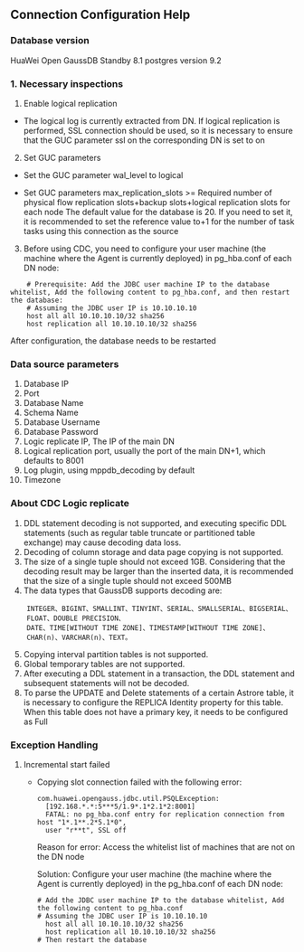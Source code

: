## **Connection Configuration Help**
### Database version 
  HuaWei Open GaussDB Standby 8.1 postgres version 9.2
### **1. Necessary inspections**

1. Enable logical replication

- The logical log is currently extracted from DN. If logical replication is performed, SSL connection should be used, so it is necessary to ensure that the GUC parameter ssl on the corresponding DN is set to on

2. Set GUC parameters

- Set the GUC parameter wal_level to logical

- Set GUC parameters max_replication_slots >= Required number of physical flow replication slots+backup slots+logical replication slots for each node
    The default value for the database is 20. If you need to set it, it is recommended to set the reference value to+1 for the number of task tasks using this connection as the source
    
3. Before using CDC, you need to configure your user machine (the machine where the Agent is currently deployed) in pg_hba.conf of each DN node:
```text
    # Prerequisite: Add the JDBC user machine IP to the database whitelist, Add the following content to pg_hba.conf, and then restart the database:
    # Assuming the JDBC user IP is 10.10.10.10
    host all all 10.10.10.10/32 sha256
    host replication all 10.10.10.10/32 sha256
```
After configuration, the database needs to be restarted

### Data source parameters
1. Database IP
2. Port
3. Database Name
4. Schema Name
5. Database Username
6. Database Password
7. Logic replicate IP, The IP of the main DN
8. Logical replication port, usually the port of the main DN+1, which defaults to 8001
9. Log plugin, using mppdb_decoding by default
10. Timezone
    
### About CDC Logic replicate
1. DDL statement decoding is not supported, and executing specific DDL statements (such as regular table truncate or partitioned table exchange) may cause decoding data loss.
2. Decoding of column storage and data page copying is not supported.
3. The size of a single tuple should not exceed 1GB. Considering that the decoding result may be larger than the inserted data, it is recommended that the size of a single tuple should not exceed 500MB
4. The data types that GaussDB supports decoding are:
```text
    INTEGER、BIGINT、SMALLINT、TINYINT、SERIAL、SMALLSERIAL、BIGSERIAL、
    FLOAT、DOUBLE PRECISION、
    DATE、TIME[WITHOUT TIME ZONE]、TIMESTAMP[WITHOUT TIME ZONE]、
    CHAR(n)、VARCHAR(n)、TEXT。
```
5. Copying interval partition tables is not supported.
6. Global temporary tables are not supported.
7. After executing a DDL statement in a transaction, the DDL statement and subsequent statements will not be decoded.
8. To parse the UPDATE and Delete statements of a certain Astrore table, it is necessary to configure the REPLICA Identity property for this table. When this table does not have a primary key, it needs to be configured as Full

### Exception Handling
1. Incremental start failed
    - Copying slot connection failed with the following error:
      ```text
      com.huawei.opengauss.jdbc.util.PSQLException: 
        [192.168.*.*:5***5/1.9*.1*2.1*2:8001] 
        FATAL: no pg_hba.conf entry for replication connection from host "1*.1**.2*5.1*0",
        user "r**t", SSL off
      ```
      
      Reason for error: Access the whitelist list of machines that are not on the DN node
      
      Solution:
        Configure your user machine (the machine where the Agent is currently deployed) in the pg_hba.conf of each DN node:
        ```text
        # Add the JDBC user machine IP to the database whitelist, Add the following content to pg_hba.conf
        # Assuming the JDBC user IP is 10.10.10.10
          host all all 10.10.10.10/32 sha256
          host replication all 10.10.10.10/32 sha256
        # Then restart the database
        ```